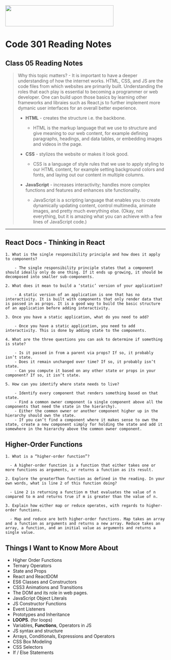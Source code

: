 <img src="https://members-csforall.imgix.net/members/logos/code-fellows-logo-horizontal-2-color-black.png" width="340" height="66">  

# Code 301 Reading Notes

## Class 05 Reading Notes

> Why this topic matters? - It is important to have a deeper understanding of how the internet works. HTML, CSS, and JS are the code files from which websites are primarily built. Understanding the roles that each play is essential to becoming a programmer or web developer. One can build upon those basics by learning other frameworks and libraies such as React.js to further implement more dymanic user interfaces for an overall better experience.
>
> - **HTML** - creates the structure i.e. the backbone.
>   - HTML is the markup language that we use to structure and give meaning to our web content, for example defining paragraphs, headings, and data tables, or embedding images and videos in the page.
> - **CSS** - stylizes the website or makes it look good.
>  
>   - CSS is a language of style rules that we use to apply styling to our HTML content, for example setting background colors and fonts, and laying out our content in multiple columns.
> - **JavaScript** - increases interactivity; handles more complex functions and features and enhances site functionality.
>  
>   - JavaScript is a scripting language that enables you to create dynamically updating content, control multimedia, animate images, and pretty much everything else. (Okay, not everything, but it is amazing what you can achieve with a few lines of JavaScript code.)
>  
---

## React Docs - Thinking in React

```
1. What is the single responsibility principle and how does it apply to components?
  
    - The single responsibility principle states that a component should ideally only do one thing. If it ends up growing, it should be decomposed into smaller sub-components.

2. What does it mean to build a ‘static’ version of your application?

    - A static version of an application is one that has no interactivity. It is built with components that only render data that is passed in as props. It is a good way to build the basic structure of an application before adding interactivity.

3. Once you have a static application, what do you need to add?

    - Once you have a static application, you need to add interactivity. This is done by adding state to the components.

4. What are the three questions you can ask to determine if something is state?

    - Is it passed in from a parent via props? If so, it probably isn’t state.
    - Does it remain unchanged over time? If so, it probably isn’t state.
    - Can you compute it based on any other state or props in your component? If so, it isn’t state.

5. How can you identify where state needs to live?

    - Identify every component that renders something based on that state.
    - Find a common owner component (a single component above all the components that need the state in the hierarchy).
    - Either the common owner or another component higher up in the hierarchy should own the state.
    - If you can’t find a component where it makes sense to own the state, create a new component simply for holding the state and add it somewhere in the hierarchy above the common owner component.
```

## Higher-Order Functions

```
1. What is a “higher-order function”?

  - A higher-order function is a function that either takes one or more functions as arguments, or returns a function as its result.

2. Explore the greaterThan function as defined in the reading. In your own words, what is line 2 of this function doing?

  - Line 2 is returning a function m that evaluates the value of n compared to m and returns true if m is greater than the value of n.

3. Explain how either map or reduce operates, with regards to higher-order functions.

  - Map and reduce are both higher-order functions. Map takes an array and a function as arguments and returns a new array. Reduce takes an array, a function, and an initial value as arguments and returns a single value.

```

## Things I Want to Know More About

- Higher Order Functions
- Ternary Operators
- State and Props
- React and ReactDOM
- ES6 Classes and Constructors
- CSS3 Animations and Transitions
- The DOM and its role in web pages.
- JavaScript Object Literals
- JS Constructor Functions
- Event Listeners
- Prototypes and Inheritance
- **LOOPS**. (for loops)
- Variables, **Functions**, Operators in JS
- JS syntax and structure
- Arrays, Conditionals, Expressions and Operators
- CSS Box Modeling
- CSS Selectors
- If / Else Statements
